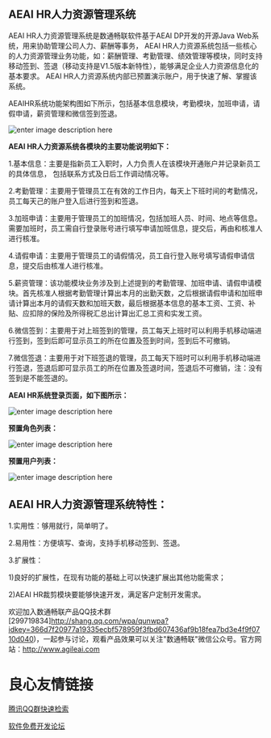 **AEAI HR人力资源管理系统**
-------------
AEAI HR人力资源管理系统是数通畅联软件基于AEAI DP开发的开源Java Web系统，用来协助管理公司人力、薪酬等事务， AEAI HR人力资源系统包括一些核心的人力资源管理业务功能，如：薪酬管理、考勤管理、绩效管理等模块，同时支持移动签到、签退（移动支持是V1.5版本新特性），能够满足企业人力资源信息化的基本要求。 AEAI HR人力资源系统内部已预置演示账户，用于快速了解、掌握该系统。

AEAIHR系统功能架构图如下所示，包括基本信息模块，考勤模块，加班申请，请假申请，薪资管理和微信签到签退。

![enter image description here](http://www.agileai.com/HotServer/reponsitory/images/oschina/hr.jpg)

**AEAI HR人力资源系统各模块的主要功能说明如下：**

1.基本信息：主要是指新员工入职时，人力负责人在该模块开通账户并记录新员工的具体信息， 包括联系方式及日后工作调动情况等。

2.考勤管理：主要用于管理员工在有效的工作日内，每天上下班时间的考勤情况，员工每天己的账户登入后进行签到和签退。

3.加班申请：主要用于管理员工的加班情况，包括加班人员、时间、地点等信息。需要加班时，员工需自行登录账号进行填写申请加班信息，提交后，再由和核准人进行核准。

4.请假申请：主要用于管理员工的请假情况，员工自行登入账号填写请假申请信息，提交后由核准人进行核准。

5.薪资管理：该功能模块业务涉及到上述提到的考勤管理、加班申请、请假申请模块。首先核准人根据考勤管理计算出本月的出勤天数，之后根据请假申请和加班申请计算出本月的请假天数和加班天数，最后根据基本信息的基本工资、工资、补贴、应扣除的保险及所得税汇总出计算出汇总工资和实发工资。

6.微信签到：主要用于对上班签到的管理，员工每天上班时可以利用手机移动端进行签到，签到后即可显示员工的所在位置及签到时间，签到后不可撤销。

7.微信签退：主要用于对下班签退的管理，员工每天下班时可以利用手机移动端进行签退，签退后即可显示员工的所在位置及签退时间，签退后不可撤销，注：没有签到是不能签退的。

**AEAI HR系统登录页面，如下图所示：**

![enter image description here](http://www.agileai.com/HotServer/reponsitory/images/oschina/login.png)

**预置角色列表：**

![enter image description here](http://www.agileai.com/HotServer/reponsitory/images/oschina/actor%20.png)

**预置用户列表：**

![enter image description here](http://www.agileai.com/HotServer/reponsitory/images/oschina/actors.png)

**AEAI HR人力资源管理系统特性：**
-------------
1.实用性：够用就行，简单明了。

2.易用性：方便填写、查询，支持手机移动签到、签退。

3.扩展性：

1)良好的扩展性，在现有功能的基础上可以快速扩展出其他功能需求；

2)AEAI HR裁剪模块要能够快速开发，满足客户定制开发需求。

欢迎加入数通畅联产品QQ技术群[299719834]http://shang.qq.com/wpa/qunwpa?idkey=366d7f20977a19335ecbf578959f3fbd607436af9b18fea7bd3e4f9f0710d040)，一起参与讨论，观看产品效果可以关注"数通畅联"微信公众号。官方网站：http://www.agileai.com


 # 良心友情链接

[腾讯QQ群快速检索](http://u.720life.cn/s/8cf73f7c)

[软件免费开发论坛](http://u.720life.cn/s/bbb01dc0)